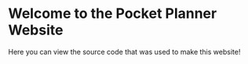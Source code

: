 # Welcome to the Pocket Planner Website

Here you can view the source code that was used to make this website!
